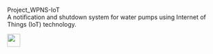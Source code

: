 Project_WPNS-IoT\
A notification and shutdown system for water pumps using Internet of Things (IoT) technology.


<a href="https://drive.google.com/drive/u/0/folders/1-4541lYKCcQ_6zZ-MB3Gp7mohkY8YfqE" rel="Google Drive">
	<img src="https://cdn.discordapp.com/attachments/975393304004947998/1337478820042641418/Google_Drive_icon.svg?ex=67a797b7&is=67a64637&hm=e453353f270129cba73afeaaac3ec5b7c5cd738d37a35301af6fb260da783df8&" alt="" width="30"/>
</a>